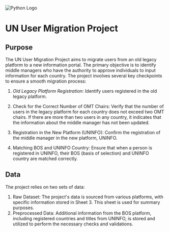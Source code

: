 ![Python Logo](https://www.python.org/static/img/python-logo.png)


# UN User Migration Project

## Purpose
The UN User Migration Project aims to migrate users from an old legacy platform to a new information portal. The primary objective is to identify middle managers who have the authority to approve individuals to input information for each country. The project involves several key checkpoints to ensure a smooth migration process:

1. *Old Legacy Platform Registration:* Identify users registered in the old legacy platform.

2. Check for the Correct Number of OMT Chairs: Verify that the number of users in the legacy platform for each country does not exceed two OMT chairs. If there are more than two users in any country, it indicates that the information about the middle manager has not been updated.

3. Registration in the New Platform (UNINFO): Confirm the registration of the middle manager in the new platform, UNINFO.

4. Matching BOS and UNINFO Country: Ensure that when a person is registered in UNINFO, their BOS (basis of selection) and UNINFO country are matched correctly.

## Data
The project relies on two sets of data:

1. Raw Dataset: The project's data is sourced from various platforms, with specific information stored in Sheet 3. This sheet is used for summary purposes.
2. Preprocessed Data: Additional information from the BOS platform, including registered countries and titles from UNINFO, is stored and utilized to perform the necessary checks and validations.
